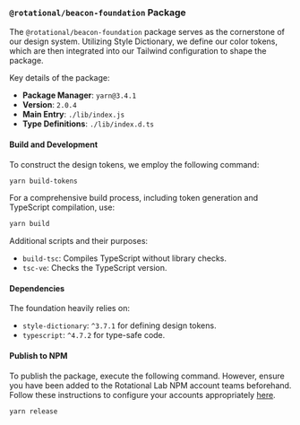 ### `@rotational/beacon-foundation` Package

The `@rotational/beacon-foundation` package serves as the cornerstone of our design system. Utilizing Style Dictionary, we define our color tokens, which are then integrated into our Tailwind configuration to shape the package.

Key details of the package:

- **Package Manager**: `yarn@3.4.1`
- **Version**: `2.0.4`
- **Main Entry**: `./lib/index.js`
- **Type Definitions**: `./lib/index.d.ts`

#### Build and Development

To construct the design tokens, we employ the following command:

```bash
yarn build-tokens
```

For a comprehensive build process, including token generation and TypeScript compilation, use:

```bash
yarn build
```

Additional scripts and their purposes:

- `build-tsc`: Compiles TypeScript without library checks.
- `tsc-ve`: Checks the TypeScript version.

#### Dependencies

The foundation heavily relies on:

- `style-dictionary`: `^3.7.1` for defining design tokens.
- `typescript`: `^4.7.2` for type-safe code.

#### Publish to NPM

To publish the package, execute the following command. However, ensure you have been added to the Rotational Lab NPM account teams beforehand. Follow these instructions to configure your accounts appropriately [here](https://docs.npmjs.com/cli/v9/commands/npm-adduser).

```bash
yarn release
```
